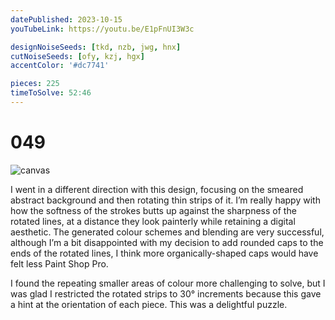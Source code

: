 ```yaml
---
datePublished: 2023-10-15
youTubeLink: https://youtu.be/E1pFnUI3W3c

designNoiseSeeds: [tkd, nzb, jwg, hnx]
cutNoiseSeeds: [ofy, kzj, hgx]
accentColor: '#dc7741'

pieces: 225
timeToSolve: 52:46
---
```


# 049

![canvas](https://res.cloudinary.com/abstract-puzzles/image/upload/w_2000/049_tkd-nzb-jwg-hnx_ofy-kzj-hgx?raw=true)

I went in a different direction with this design, focusing on the smeared abstract background and then rotating thin strips of it. I’m really happy with how the softness of the strokes butts up against the sharpness of the rotated lines, at a distance they look painterly while retaining a digital aesthetic. The generated colour schemes and blending are very successful, although I’m a bit disappointed with my decision to add rounded caps to the ends of the rotated lines, I think more organically-shaped caps would have felt less Paint Shop Pro.

I found the repeating smaller areas of colour more challenging to solve, but I was glad I restricted the rotated strips to 30° increments because this gave a hint at the orientation of each piece. This was a delightful puzzle.
